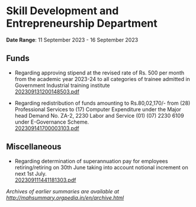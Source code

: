 # Skill Development and Entrepreneurship Department

**Date Range**: 11 September 2023 - 16 September 2023


## Funds
- Regarding approving stipend at the revised rate of Rs. 500 per month from the academic year 2023-24 to all categories of trainee admitted in Government Industrial training institute\
  [202309131200148503.pdf](https://gr.maharashtra.gov.in/Site/Upload/Government%20Resolutions/English/202309131200148503.pdf)

- Regarding redistribution of funds amounting to Rs.80,02,170/- from (28) Professional Services to (17) Computer Expenditure under the Major head Demand No. ZA-2, 2230 Labor and Service (01) (07) 2230 6109 under E-Governance Scheme.\
  [202309141700003103.pdf](https://gr.maharashtra.gov.in/Site/Upload/Government%20Resolutions/English/202309141700003103.pdf)

## Miscellaneous
- Regarding determination of superannuation pay for employees retiring/retiring on 30th June taking into account notional increment on next 1st July.\
  [202309111441181303.pdf](https://gr.maharashtra.gov.in/Site/Upload/Government%20Resolutions/English/202309111441181303.pdf)


*Archives of earlier summaries are available at http://mahsummary.orgpedia.in/en/archive.html*